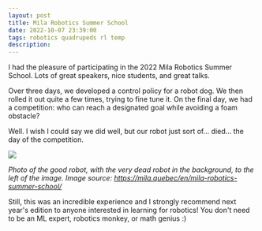 ```yaml
---
layout: post
title: Mila Robotics Summer School
date: 2022-10-07 23:39:00
tags: robotics quadrupeds rl temp
description:
---
```


I had the pleasure of participating in the 2022 Mila Robotics Summer School. Lots of great
speakers, nice students, and great talks.

Over three days, we developed a control policy for a robot dog. We then rolled it out quite a few times, trying to fine tune it.
On the final day, we had a competition: who can reach a designated goal while avoiding a foam obstacle?

Well. I wish I could say we did well, but our robot just sort of... died... the day of the competition.

<img src="https://mila.quebec/wp-content/uploads/2022/10/IMG_0586-scaled.jpg" style="max-width:100%"/>

<em>Photo of the good robot, with the very dead robot in the background, to the left of the image. Image source: <a href="https://mila.quebec/en/mila-robotics-summer-school/">https://mila.quebec/en/mila-robotics-summer-school/</a></em>

Still, this was an incredible experience and I strongly recommend next year's edition to anyone interested in learning for robotics! 
You don't need to be an ML expert, robotics monkey, or math genius :)
